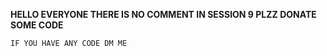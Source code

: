 **HELLO EVERYONE THERE IS NO COMMENT IN SESSION 9 PLZZ DONATE SOME CODE**

    IF YOU HAVE ANY CODE DM ME

